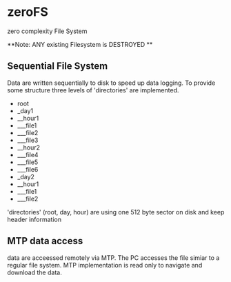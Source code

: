 # zeroFS
zero complexity File System

  **Note: ANY existing Filesystem is DESTROYED **
  
## Sequential File System
Data are written sequentially to disk to speed up data logging. To provide some structure three levels of 'directories' are implemented.
- root
- _day1
- __hour1
- ___file1
- ___file2
- ___file3
- __hour2
- ___file4
- ___file5
- ___file6
- _day2
- __hour1
- ___file1
- ___file2

'directories' (root, day, hour) are using one 512 byte sector on disk and keep header information  
## MTP data access
data are acceessed remotely via MTP. The PC accesses the file simiar to a regular file system. MTP implementation is read only to navigate and download the data.
